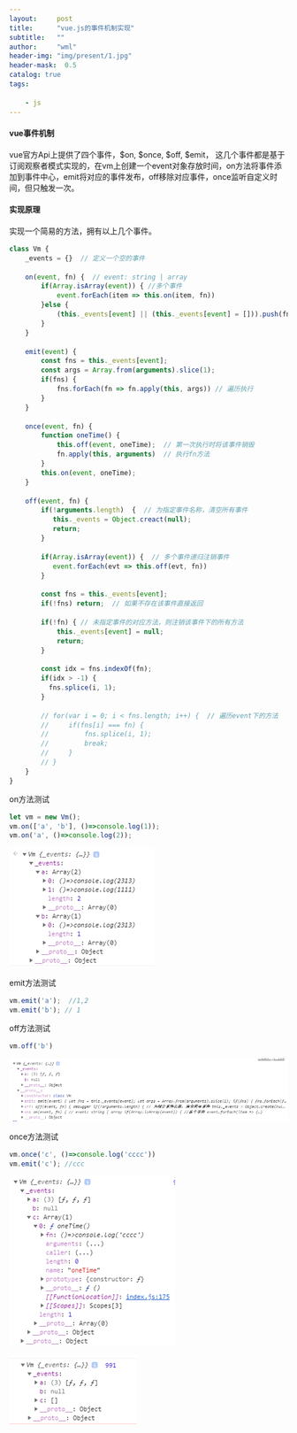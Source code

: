 ```yaml
---
layout:     post
title:      "vue.js的事件机制实现"
subtitle:   ""
author:     "wml"
header-img: "img/present/1.jpg"
header-mask:  0.5
catalog: true
tags:

    - js
---
```


#### vue事件机制

vue官方Api上提供了四个事件，$on, $once, $off, $emit， 这几个事件都是基于订阅观察者模式实现的，在vm上创建一个event对象存放时间，on方法将事件添加到事件中心，emit将对应的事件发布，off移除对应事件，once监听自定义时间，但只触发一次。

#### 实现原理

实现一个简易的方法，拥有以上几个事件。

```js
class Vm {
    _events = {}  // 定义一个空的事件

    on(event, fn) {  // event: string | array
        if(Array.isArray(event)) { //多个事件
            event.forEach(item => this.on(item, fn))
        }else {
            (this._events[event] || (this._events[event] = [])).push(fn);  //将事件推送进事件中心（||优先级比=高）
        }
    }

    emit(event) {
        const fns = this._events[event];
        const args = Array.from(arguments).slice(1);
        if(fns) {
            fns.forEach(fn => fn.apply(this, args)) // 遍历执行
        }
    }

    once(event, fn) {
        function oneTime() {  
            this.off(event, oneTime);  // 第一次执行时将该事件销毁
            fn.apply(this, arguments)  // 执行fn方法
        }
        this.on(event, oneTime);
    }

    off(event, fn) {
        if(!arguments.length)  {  // 为指定事件名称，清空所有事件
           this._events = Object.creact(null);
           return;
        }

        if(Array.isArray(event)) {  // 多个事件递归注销事件
           event.forEach(evt => this.off(evt, fn))
        }

        const fns = this._events[event];
        if(!fns) return;  // 如果不存在该事件直接返回

        if(!fn) { // 未指定事件的对应方法，则注销该事件下的所有方法
            this._events[event] = null;  
            return;
        }

        const idx = fns.indexOf(fn);
        if(idx > -1) {
          fns.splice(i, 1);
        }

        // for(var i = 0; i < fns.length; i++) {  // 遍历event下的方法
        //     if(fns[i] === fn) {
        //         fns.splice(i, 1);
        //         break;
        //     }
        // }
    }
}

```

on方法测试

```js
let vm = new Vm();
vm.on(['a', 'b'], ()=>console.log(1));
vm.on('a', ()=>console.log(2));

```

![1](/img/vue/1.png)

emit方法测试

```js
vm.emit('a');  //1,2
vm.emit('b'); // 1
```

off方法测试

```js
vm.off('b')
```
![2](/img/vue/2.png)

once方法测试

```js
vm.once('c', ()=>console.log('cccc'))
vm.emit('c'); //ccc
```

![3](/img/vue/3.png)

![4](/img/vue/4.png)